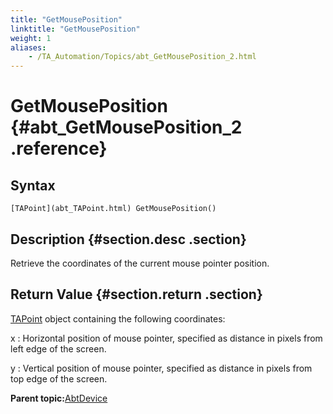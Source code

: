 ```yaml
--- 
title: "GetMousePosition"
linktitle: "GetMousePosition"
weight: 1
aliases: 
    - /TA_Automation/Topics/abt_GetMousePosition_2.html
---
```

# GetMousePosition {#abt_GetMousePosition_2 .reference}

## Syntax

`[TAPoint](abt_TAPoint.html) GetMousePosition()`

## Description {#section.desc .section}

Retrieve the coordinates of the current mouse pointer position.

## Return Value {#section.return .section}

[TAPoint](abt_TAPoint.html) object containing the following coordinates:

x
:   Horizontal position of mouse pointer, specified as distance in pixels from left edge of the screen.

y
:   Vertical position of mouse pointer, specified as distance in pixels from top edge of the screen.

**Parent topic:**[AbtDevice](../../TA_Automation/Topics/abt_Device.html)

